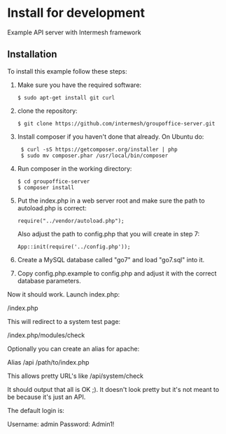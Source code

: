 Install for development
=======================

Example API server with Intermesh framework

## Installation
To install this example follow these steps:

1. Make sure you have the required software:
   ``````````````````````````````````````````````````````````````````
   $ sudo apt-get install git curl
   ``````````````````````````````````````````````````````````````````

2. clone the repository:

   ``````````````````````````````````````````````````````````````````
   $ git clone https://github.com/intermesh/groupoffice-server.git
   ``````````````````````````````````````````````````````````````````
3. Install composer if you haven't done that already. On Ubuntu do:

   ```````````````````````````````````````````````````
    $ curl -sS https://getcomposer.org/installer | php
    $ sudo mv composer.phar /usr/local/bin/composer
   ```````````````````````````````````````````````````
4. Run composer in the working directory:

   ``````````````````````````
   $ cd groupoffice-server
   $ composer install
   ``````````````````````````
5. Put the index.php in a web server root and make sure the path to autoload.php
is correct:

   ```````````````````````````````````
   require("../vendor/autoload.php");
   ```````````````````````````````````
   Also adjust the path to config.php that you will create in step 7:
   `````````````````````````````````````````````````````
   App::init(require('../config.php'));
   `````````````````````````````````````````````````````
6. Create a MySQL database called "go7" and load "go7.sql" into it.
7. Copy config.php.example to config.php and adjust it with the correct database parameters.

Now it should work. Launch index.php:

/index.php

This will redirect to a system test page:

/index.php/modules/check

Optionally you can create an alias for apache:

Alias /api /path/to/index.php

This allows pretty URL's like /api/system/check

It should output that all is OK ;). It doesn't look pretty but it's not meant to
be because it's just an API.

The default login is:

Username: admin
Password: Admin1!





